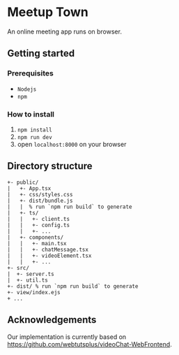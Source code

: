 # Meetup Town
An online meeting app runs on browser.

## Getting started
### Prerequisites
- `Nodejs`
- `npm`

### How to install
1. `npm install`
2. `npm run dev` 
3. open `localhost:8000` on your browser

## Directory structure

```
+- public/
|   +- App.tsx
|   +- css/styles.css
|   +- dist/bundle.js
|   |  % run `npm run build` to generate
|   +- ts/
|   |   +- client.ts
|   |   +- config.ts
|   |   +- ...
|   +- components/
|   |   +- main.tsx
|   |   +- chatMessage.tsx
|   |   +- videoElement.tsx
|   |   +- ...
+- src/
|  +- server.ts
|  +- util.ts
+- dist/ % run `npm run build` to generate
+- view/index.ejs
+ ...
```

## Acknowledgements

Our implementation is currently based on <https://github.com/webtutsplus/videoChat-WebFrontend>.


